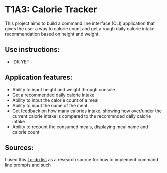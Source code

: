 # T1A3: Calorie Tracker
This project aims to build a command line interface (CLI) application that gives the user a way to calorie count and get a rough daily calorie intake recommendation based on height and weight. 

## Use instructions:
* IDK YET

## Application features:
* Ability to input height and weight through console
* Get a recommended daily calorie intake
* Ability to input the calorie count of a meal
* Ability to input the name of the meal
* Get feedback on how many calories intake, showing how over/under the current calorie intake is compared to the recommnded daily calorie intake
* Ability to recount the consumed meals, displaying meal name and calorie count

## Sources: 
I used this [To-do list](https://realpython.com/python-typer-cli/#demo) as a research source for how to implement command line prompts and such